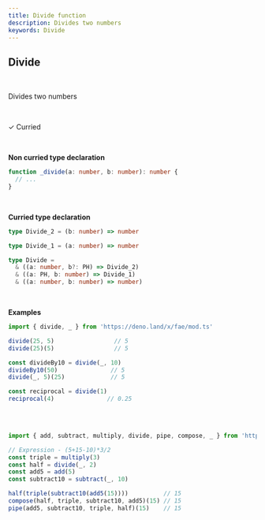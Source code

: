 ```yaml
---
title: Divide function
description: Divides two numbers
keywords: Divide
---
```


## Divide
<br>

Divides two numbers

<br>

&check; Curried

<br>

**Non curried type declaration**
```typescript
function _divide(a: number, b: number): number {
  // ...
}
```
<br>

**Curried type declaration**

```typescript
type Divide_2 = (b: number) => number

type Divide_1 = (a: number) => number

type Divide =
  & ((a: number, b?: PH) => Divide_2)
  & ((a: PH, b: number) => Divide_1)
  & ((a: number, b: number) => number)
```
<br>

**Examples**
```typescript
import { divide, _ } from 'https://deno.land/x/fae/mod.ts'

divide(25, 5)                 // 5
divide(25)(5)                 // 5

const divideBy10 = divide(_, 10)
divideBy10(50)               // 5
divide(_, 5)(25)             // 5

const reciprocal = divide(1)
reciprocal(4)               // 0.25
            
```
<br>

```typescript
import { add, subtract, multiply, divide, pipe, compose, _ } from 'https://deno.land/x/fae/mod.ts'

// Expression - (5+15-10)*3/2
const triple = multiply(3)
const half = divide(_, 2)
const add5 = add(5)
const subtract10 = subtract(_, 10)

half(triple(subtract10(add5(15))))          // 15
compose(half, triple, subtract10, add5)(15) // 15
pipe(add5, subtract10, triple, half)(15)    // 15
```
